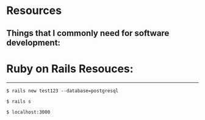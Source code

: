 # Resources

## Things that I commonly need for software development:

# Ruby on Rails Resouces:
---

```
$ rails new test123 --database=postgresql

$ rails s

$ localhost:3000
```